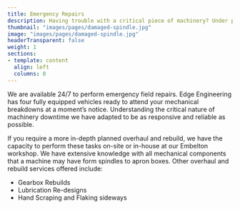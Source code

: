 ```yaml
---
title: Emergency Repairs
description: Having trouble with a critical piece of machinery? Under pressure due to looming delivery deadlines? Call us and see if we can help with our on-site repair service. Click the link above to see more about what we can offer...
thumbnail: "images/pages/damaged-spindle.jpg"
image: "images/pages/damaged-spindle.jpg"
headerTransparent: false
weight: 1
sections:
- template: content
  align: left
  columns: 8
---
```


We are available 24/7 to perform emergency field repairs. Edge Engineering has four fully equipped vehicles ready to attend your mechanical breakdowns at a moment’s notice. Understanding the critical nature of machinery downtime we have adapted to be as responsive and reliable as possible.

If you require a more in-depth planned overhaul and rebuild, we have the capacity to perform these tasks on-site or in-house at our Embelton workshop. We have extensive knowledge with all mechanical components that a machine may have form spindles to apron boxes. Other overhaul and rebuild services offered include:

* Gearbox Rebuilds
* Lubrication Re-designs
* Hand Scraping and Flaking sideways